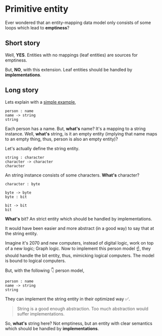 # Primitive entity

Ever wondered that an entity-mapping data model only consists of some loops which lead to **emptiness**?

## Short story

Well, **YES**. Entities with no mappings (leaf entities) are sources for emptiness.

But, **NO**, with this extension. Leaf entities should be handled by **implementations**.

## Long story

Lets explain with a [simple example](../examples/simple-person.md),

```entity-mapping
person : name
name -> string
string
```

Each person has a name. But, **what's** name? It's a mapping to a string instance. Well, **what's** string, is it an empty entity (implying that name maps to an empty thing, thus, person is also an empty entity)? 

Let's actually define the string entity.

```entity-mapping
string : character
character -> character
character
```

An string instance consists of some characters. **What's** character?

```entity-mapping
character : byte

byte -> byte
byte : bit

bit -> bit
bit
```

**What's** bit? An strict entity which should be handled by implementations.

It would have been easier and more abstract (in a good way) to say that at the string entity.

Imagine it's 2070 and new computers, instead of digital logic, work on top of a new logic; Graph logic. Now to implement this person model ☝️, they should handle the bit entity, thus, mimicking logical computers. The model is bound to logical computers.

But, with the following 👇 person model,

```entity-mapping
person : name
name -> string
string
```

They can implement the string entity in their optimized way ✅.

> String is a good enough abstraction. Too much abstraction would suffer implementations.

So, **what's** string here? Not emptiness, but an entity with clear semantics which should be handled by **implementations**.